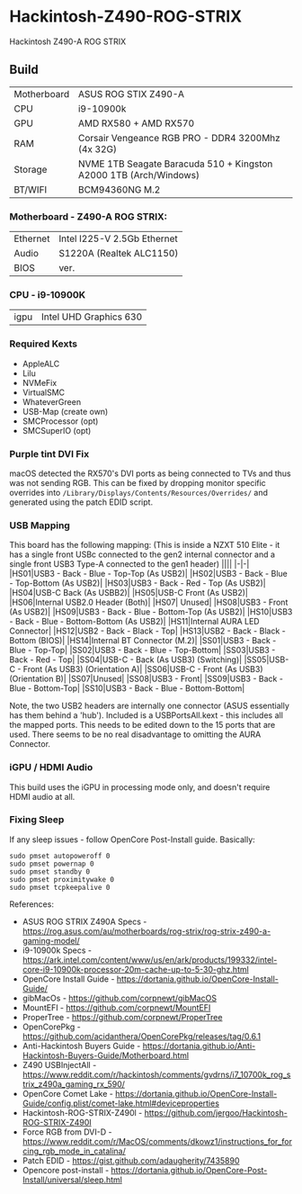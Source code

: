 # Hackintosh-Z490-ROG-STRIX
Hackintosh Z490-A ROG STRIX

## Build
|||
|-|-|
|Motherboard|ASUS ROG STIX Z490-A|
|CPU|i9-10900k|
|GPU|AMD RX580 + AMD RX570|
|RAM|Corsair Vengeance RGB PRO - DDR4 3200Mhz (4x 32G)|
|Storage|NVME 1TB Seagate Baracuda 510 + Kingston A2000 1TB (Arch/Windows)|
|BT/WIFI|BCM94360NG M.2 |


### Motherboard - Z490-A ROG STRIX:
|||
|-|-|
|Ethernet|Intel I225-V 2.5Gb Ethernet|
|Audio|S1220A (Realtek ALC1150)|
|BIOS|ver. |

### CPU - i9-10900K
|||
|-|-|
|igpu|Intel UHD Graphics 630|

### Required Kexts
* AppleALC
* Lilu
* NVMeFix
* VirtualSMC
* WhateverGreen
* USB-Map (create own)
* SMCProcessor (opt)
* SMCSuperIO (opt)


### Purple tint DVI Fix

macOS detected the RX570's DVI ports as being connected to TVs and thus was not sending RGB.  This can be fixed by dropping monitor specific overrides into `/Library/Displays/Contents/Resources/Overrides/` and generated using the patch EDID script.

### USB Mapping
This board has the following mapping:
(This is inside a NZXT 510 Elite - it has a single front USBc connected to the gen2 internal connector and a single front USB3 Type-A connected to the gen1 header)
||||
|-|-|
|HS01|USB3 - Back - Blue - Top-Top (As USB2)|
|HS02|USB3 - Back - Blue - Top-Bottom (As USB2)|
|HS03|USB3 - Back - Red - Top (As USB2)|
|HS04|USB-C Back (As USBB2)|
|HS05|USB-C Front (As USB2)|
|HS06|Internal USB2.0 Header (Both)|
|HS07| Unused|
|HS08|USB3 - Front (As USB2)|
|HS09|USB3 - Back - Blue - Bottom-Top (As USB2)|
|HS10|USB3 - Back - Blue - Bottom-Bottom (As USB2)|
|HS11|Internal AURA LED Connector|
|HS12|USB2 - Back - Black - Top|
|HS13|USB2 - Back - Black - Bottom (BIOS)|
|HS14|Internal BT Connector (M.2)|
|SS01|USB3 - Back - Blue - Top-Top|
|SS02|USB3 - Back - Blue - Top-Bottom|
|SS03|USB3 - Back - Red - Top|
|SS04|USB-C - Back (As USB3) (Switching)|
|SS05|USB-C - Front (As USB3) (Orientation A)|
|SS06|USB-C - Front (As USB3) (Orientation B)|
|SS07|Unused|
|SS08|USB3 - Front|
|SS09|USB3 - Back - Blue - Bottom-Top|
|SS10|USB3 - Back - Blue - Bottom-Bottom|

Note, the two USB2 headers are internally one connector (ASUS essentially has them behind a 'hub').
Included is a USBPortsAll.kext - this includes all the mapped ports.  This needs to be edited down to the 15 ports that are used.
There seems to be no real disadvantage to omitting the AURA Connector.

### iGPU / HDMI Audio
This build uses the iGPU in processing mode only, and doesn't require HDMI audio at all.

### Fixing Sleep
If any sleep issues - follow OpenCore Post-Install guide.
Basically:
```
sudo pmset autopoweroff 0
sudo pmset powernap 0
sudo pmset standby 0
sudo pmset proximitywake 0
sudo pmset tcpkeepalive 0
```



References:
* ASUS ROG STRIX Z490A Specs - https://rog.asus.com/au/motherboards/rog-strix/rog-strix-z490-a-gaming-model/
* i9-10900k Specs - https://ark.intel.com/content/www/us/en/ark/products/199332/intel-core-i9-10900k-processor-20m-cache-up-to-5-30-ghz.html
* OpenCore Install Guide - https://dortania.github.io/OpenCore-Install-Guide/
* gibMacOs - https://github.com/corpnewt/gibMacOS
* MountEFI - https://github.com/corpnewt/MountEFI
* ProperTree - https://github.com/corpnewt/ProperTree
* OpenCorePkg - https://github.com/acidanthera/OpenCorePkg/releases/tag/0.6.1
* Anti-Hackintosh Buyers Guide - https://dortania.github.io/Anti-Hackintosh-Buyers-Guide/Motherboard.html
* Z490 USBInjectAll - https://www.reddit.com/r/hackintosh/comments/gvdrns/i7_10700k_rog_strix_z490a_gaming_rx_590/
* OpenCore Comet Lake - https://dortania.github.io/OpenCore-Install-Guide/config.plist/comet-lake.html#deviceproperties
* Hackintosh-ROG-STRIX-Z490l - https://github.com/jergoo/Hackintosh-ROG-STRIX-Z490I
* Force RGB from DVI-D - https://www.reddit.com/r/MacOS/comments/dkowz1/instructions_for_forcing_rgb_mode_in_catalina/
* Patch EDID - https://gist.github.com/adaugherity/7435890
* Opencore post-install - https://dortania.github.io/OpenCore-Post-Install/universal/sleep.html